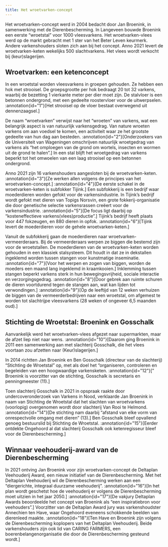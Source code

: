 ```yaml
---
title: Het wroetvarken-concept
---
```

Het wroetvarken-concept werd in 2004 bedacht door Jan Broenink, in samenwerking met de Dierenbescherming. In Langeveen bouwde Broenink een eerste “wroetstal” voor 1000 vleesvarkens. Het wroetvarken-vlees werd op de markt gebracht met 1 ster van het Beter Leven keurmerk. Andere varkenshouders sloten zich aan bij het concept. Anno 2021 levert de wroetvarken-keten wekelijks 500 slachtvarkens. Het vlees wordt verkocht bij (keur)slagerijen.

## Wroetvarken: een ketenconcept

In een wroetstal worden vleesvarkens in groepen gehouden. Ze hebben een hok met strooisel. De groepsgrootte per hok bedraagt 20 tot 32 varkens, waarbij de bezetting 1 vierkante meter per dier moet zijn. De stalvloer is een betonnen ondergrond, met een gedeelte roostervloer voor de uitwerpselen. :annotation{id="1"}[Het strooisel op de vloer bestaat overwegend uit dennenzaagsel.]

De naam “wroetvarken” verwijst naar het “wroeten” van varkens, wat een belangrijk aspect is van natuurlijk varkensgedrag. Van nature wroeten varkens om aan voedsel te komen, een activiteit waar ze het grootste gedeelte van hun dag aan besteden. :annotation{id="2"}[Onderzoekers van de Universiteit van Wageningen omschrijven natuurlijk wroetgedrag van varkens als “het omploegen van de grond om wortels, insecten en wormen uit de grond te halen”.] In een stal blijft het wroetgedrag van varkens beperkt tot het omwoelen van een laag strooisel op een betonnen ondergrond.

Anno 2021 zijn 16 varkenshouders aangesloten bij de wroetvarken-keten. :annotation{id="3"}[Ze werken allen volgens de principes van het wroetvarken-concept.] :annotation{id="4"}[De eerste schakel in de wroetvarken-keten is subfokker Tijink.] Een subfokkerij is een bedrijf waar moederdieren worden gefokt voor de varkensindustrie. In Tijink’s bedrijf wordt gefokt met dieren van Topigs Norsvin, een grote fokkerij-organisatie die door genetische selectie varkensrassen creëert voor de varkensindustrie. :annotation{id="5"}[De focus ligt daarbij op “kosteneffectieve varkens(vlees)productie”.] Tijink’s bedrijf heeft plaats voor 447 fokzeugen, en 880 dieren in opfok. :annotation{id="6"}[Tijink levert de moederdieren voor de gehele wroetvarken-keten.]

Vanuit de subfokkerij gaan de moederdieren naar wroetvarken-vermeerderaars. Bij de vermeerderaars werpen ze biggen die bestemd zijn voor de wroetstallen. De moederdieren van de wroetvarken-keten worden gehouden in een klassiek stalsysteem. Dit houdt in dat ze in dekstallen ingeklemd worden tussen stangen voor kunstmatige inseminatie. :annotation{id="7"}[Voor het werpen en zogen van biggen, worden de moeders een maand lang ingeklemd in kraamkooien.] Inklemming tussen stangen beperkt varkens sterk in hun bewegingsvrijheid, sociale interactie en verzorgingsgedrag. :annotation{id="8"}[Door gebrek aan ruimte schuren de dieren voortdurend tegen de stangen aan, wat kan lijden tot verwondingen.] :annotation{id="9"}[Op de leeftijd van 12 weken verhuizen de biggen van de vermeerderbedrijven naar een wroetstal, om afgemest te worden tot slachtrijpe vleesvarkens (28 weken of ongeveer 6,5 maanden oud).]

## Stichting de Wroetstal: Broenink en Gosschalk

Aanvankelijk werd het wroetvarken-vlees afgezet naar supermarkten, maar de afzet liep niet naar wens. :annotation{id="10"}[Daarom ging Broenink in 2011 een samenwerking aan met slachterij Gosschalk, die het vlees voortaan zou afzetten naar (Keur)slagerijen.]

In 2014 richtten Jan Broenink en Ben Gosschalk (directeur van de slachterij) “Stichting de Wroetstal” op, met als doel het “organiseren, controleren en begeleiden van een hoogwaardige varkensketen. :annotation{id="12"}[” Broenink is voorzitter van de stichting, Gosschalk is secretaris en penningmeester (11).]

Toen slachterij Gosschalk in 2021 in opspraak raakte door undercoveronderzoek van Varkens in Nood, verklaarde Jan Broenink in naam van Stichting de Wroetstal dat het slachten van wroetvarkens (voorlopig) overgenomen wordt door slachterij Van Rooi te Helmond. :annotation{id="14"}[De stichting nam daarbij “afstand van elke vorm van onrespectvolle omgang met dieren” (13).] Ben Gosschalk bleef opvallend genoeg bestuurslid bij Stichting de Wroetstal. :annotation{id="15"}[Eerder ontdekte Ongehoord al dat slachterij Gosschalk ook ketenregisseur bleef voor de Dierenbescherming.]

## Winnaar veehouderij-award van de Dierenbescherming

In 2021 ontving Jan Broenink voor zijn wroetvarken-concept de Deltaplan Veehouderij Award, een nieuw initiatief van de Dierenbescherming. Met het Deltaplan Veehouderij wil de Dierenbescherming werken aan een “diergerichte, integraal duurzame veehouderij”. :annotation{id="16"}[In het plan wordt geschetst hoe de veehouderij er volgens de Dierenbescherming moet uitzien in het jaar 2050.] :annotation{id="17"}[De vakjury Deltaplan Awards beoordeelde het concept van Broenink als “een inspiratiebron voor veehouders”.] Voorzitter van de Deltaplan Award jury was varkenshoudster Annechien ten Have, waar Ongehoord eveneens schokkende beelden van dierenleed maakte. :annotation{id="18"}[Ten Have en Broenink zijn volgens de Dierenbescherming koplopers van het Deltaplan Veehouderij. Beide varkenshouders zijn ook lid van CARING FARMERS, een boerenbelangenorganisatie die door de Dierenbescherming gesteund wordt.]